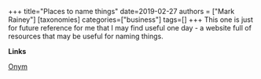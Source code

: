 +++
title="Places to name things"
date=2019-02-27
authors = ["Mark Rainey"]
[taxonomies]
categories=["business"]
tags=[]
+++
This one is just for future reference for me that I may find useful one day - a website full of resources that may be useful for naming things.
<!-- more -->

__Links__

[Onym](https://onym.co/)
